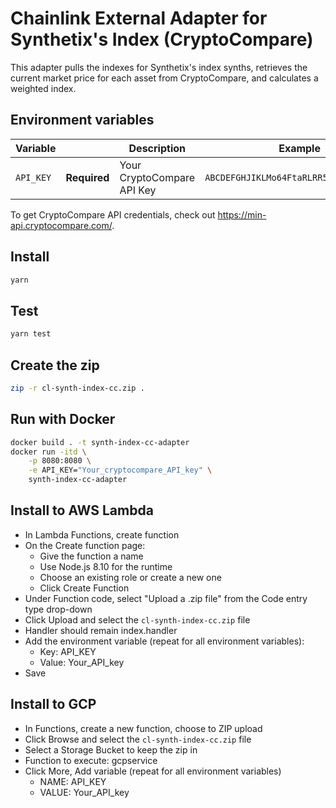 # Chainlink External Adapter for Synthetix's Index (CryptoCompare)

This adapter pulls the indexes for Synthetix's index synths, retrieves the current market price for each asset from CryptoCompare, and calculates a weighted index.

## Environment variables

| Variable      |               | Description | Example |
|---------------|:-------------:|------------- |:---------:|
| `API_KEY`  | **Required**  | Your CryptoCompare API Key | `ABCDEFGHJIKLMo64FtaRLRR5BdHEESmha49TM` |

To get CryptoCompare API credentials, check out https://min-api.cryptocompare.com/.

## Install

```bash
yarn
```

## Test

```bash
yarn test
```

## Create the zip

```bash
zip -r cl-synth-index-cc.zip .
```

## Run with Docker

```bash
docker build . -t synth-index-cc-adapter
docker run -itd \
    -p 8080:8080 \
    -e API_KEY="Your_cryptocompare_API_key" \
    synth-index-cc-adapter
```

## Install to AWS Lambda

- In Lambda Functions, create function
- On the Create function page:
  - Give the function a name
  - Use Node.js 8.10 for the runtime
  - Choose an existing role or create a new one
  - Click Create Function
- Under Function code, select "Upload a .zip file" from the Code entry type drop-down
- Click Upload and select the `cl-synth-index-cc.zip` file
- Handler should remain index.handler
- Add the environment variable (repeat for all environment variables):
  - Key: API_KEY
  - Value: Your_API_key
- Save


## Install to GCP

- In Functions, create a new function, choose to ZIP upload
- Click Browse and select the `cl-synth-index-cc.zip` file
- Select a Storage Bucket to keep the zip in
- Function to execute: gcpservice
- Click More, Add variable (repeat for all environment variables)
  - NAME: API_KEY
  - VALUE: Your_API_key
